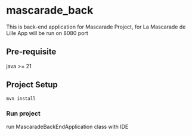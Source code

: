 # mascarade_back

This is back-end application for Mascarade Project, for La Mascarade de Lille
App will be run on 8080 port

## Pre-requisite

java >= 21

## Project Setup

```sh
mvn install
```

### Run project

run MascaradeBackEndApplication class with IDE
